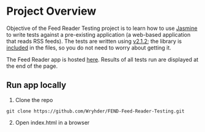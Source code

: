 # Project Overview

Objective of the Feed Reader Testing project is to learn how to use [Jasmine](https://jasmine.github.io/index.html) to write tests against a pre-existing application (a web-based application that reads RSS feeds).
The tests are written using [v2.1.2](https://jasmine.github.io/2.1/introduction); the library is [included](https://github.com/Wryhder/FEND-Feed-Reader-Testing/tree/master/jasmine/lib/jasmine-2.1.2) in the files, so you do not need to worry about getting it.

The Feed Reader app is hosted [here](https://wryhder.github.io/FEND-Feed-Reader-Testing/).
Results of all tests run are displayed at the end of the page.

## Run app locally
1. Clone the repo
```
git clone https://github.com/Wryhder/FEND-Feed-Reader-Testing.git
```
2. Open index.html in a browser
 
